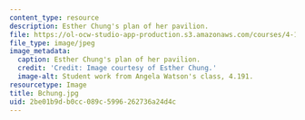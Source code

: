```yaml
---
content_type: resource
description: Esther Chung's plan of her pavilion.
file: https://ol-ocw-studio-app-production.s3.amazonaws.com/courses/4-191-introduction-to-integrated-design-fall-2006/2be01b9db0cc089c5996262736a24d4c_Bchung.jpg
file_type: image/jpeg
image_metadata:
  caption: Esther Chung's plan of her pavilion.
  credit: 'Credit: Image courtesy of Esther Chung.'
  image-alt: Student work from Angela Watson's class, 4.191.
resourcetype: Image
title: Bchung.jpg
uid: 2be01b9d-b0cc-089c-5996-262736a24d4c
---
```

